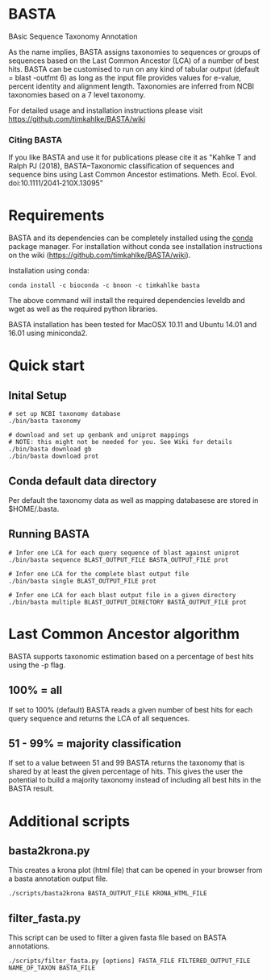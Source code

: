 # BASTA
BAsic Sequence Taxonomy Annotation

As the name implies, BASTA assigns taxonomies to sequences or groups of sequences based on the Last Common Ancestor (LCA) of a number of best hits. BASTA can be customised to run on any kind of tabular output (default = blast -outfmt 6) as long as the input file provides values for e-value, percent identity and alignment length. Taxonomies are inferred from NCBI taxonomies based on a 7 level taxonomy.

For detailed usage and installation instructions please visit https://github.com/timkahlke/BASTA/wiki

### Citing BASTA
If you like BASTA and use it for publications please cite it as "Kahlke T and Ralph PJ (2018), BASTA–Taxonomic classification of sequences and sequence bins using Last Common Ancestor estimations. Meth. Ecol. Evol. doi:10.1111/2041‐210X.13095"


# Requirements

BASTA and its dependencies can be completely installed using the [conda](https://conda.io/docs/) package manager. For installation without conda see installation instructions on the wiki (https://github.com/timkahlke/BASTA/wiki).

Installation using conda:

```
conda install -c bioconda -c bnoon -c timkahlke basta
```
The above command will install the required dependencies leveldb and wget as well as the required python libraries.

BASTA installation has been tested for MacOSX 10.11 and Ubuntu 14.01 and 16.01 using miniconda2.


# Quick start

## Inital Setup

```
# set up NCBI taxonomy database
./bin/basta taxonomy

# download and set up genbank and uniprot mappings
# NOTE: this might not be needed for you. See Wiki for details
./bin/basta download gb
./bin/basta download prot
```

## Conda default data directory
Per default the taxonomy data as well as mapping databasese are stored in $HOME/.basta.

## Running BASTA

```
# Infer one LCA for each query sequence of blast against uniprot
./bin/basta sequence BLAST_OUTPUT_FILE BASTA_OUTPUT_FILE prot

# Infer one LCA for the complete blast output file
./bin/basta single BLAST_OUTPUT_FILE prot

# Infer one LCA for each blast output file in a given directory
./bin/basta multiple BLAST_OUTPUT_DIRECTORY BASTA_OUTPUT_FILE prot
```

# Last Common Ancestor algorithm
BASTA supports taxonomic estimation based on a percentage of best hits using the -p flag.

## 100% = all
If set to 100% (default) BASTA reads a given number of best hits for each query sequence and returns the LCA of all sequences.

## 51 - 99% = majority classification
If set to a value between 51 and 99 BASTA returns the taxonomy that is shared by at least the given percentage of hits. This gives the user the potential to build a majority taxonomy instead of including all best hits in the BASTA result.


# Additional scripts

## basta2krona.py

This creates a krona plot (html file) that can be opened in your browser from a basta annotation output file.

```
./scripts/basta2krona BASTA_OUTPUT_FILE KRONA_HTML_FILE
```


## filter_fasta.py

This script can be used to filter a given fasta file based on BASTA annotations.

```
./scripts/filter_fasta.py [options] FASTA_FILE FILTERED_OUTPUT_FILE NAME_OF_TAXON BASTA_FILE
```
